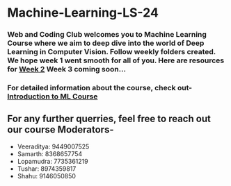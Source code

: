 # Machine-Learning-LS-24

### Web and Coding Club welcomes you to Machine Learning Course where we aim to deep dive into the world of Deep Learning in Computer Vision. Follow weekly folders created. We hope week 1 went smooth for all of you. Here are resources for [Week 2](https://github.com/wncc/Machine-Learning-LS-24/tree/main/Week%202) Week 3 coming soon...

### For detailed information about the course, check out- [Introduction to ML Course](https://github.com/wncc/Machine-Learning-LS-24/blob/main/Machine%20learning%20LS%20Intro%20(3).pdf)

## For any further querries, feel free to reach out our course Moderators-

* Veeraditya: 9449007525
* Samarth: 8368657754
* Lopamudra: 7735361219
* Tushar: 8974359817
* Shahu: 9146050850
